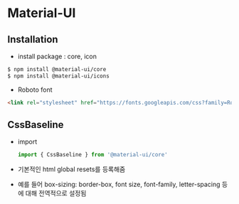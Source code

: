 # Material-UI



## Installation

- install package : core, icon

```bash
$ npm install @material-ui/core
$ npm install @material-ui/icons
```

- Roboto font

```html
<link rel="stylesheet" href="https://fonts.googleapis.com/css?family=Roboto:300,400,500,700&display=swap" />
```



## CssBaseline

- import

  ```jsx
  import { CssBaseline } from '@material-ui/core'
  ```

- 기본적인 html global resets를 등록해줌

- 예를 들어 box-sizing: border-box, font size, font-family, letter-spacing 등에 대해 전역적으로 설정됨




